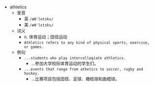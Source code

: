 - athletics
  - 发音
    - 英 `/æθ'letɪks/`
    - 美 `/æθ'lɛtɪks/`
  - 词义
    - n. 体育运动；田径运动
    - `Athletics refers to any kind of physical sports, exercise, or games.`
  - 例句
    - `...students who play intercollegiate athletics.`
      - …参加大学校际体育运动的学生们。
    - `...events that range from athetics to soccer, rugby and hockey.`
      - …比赛项目包括田径、足球、橄榄球和曲棍球。

